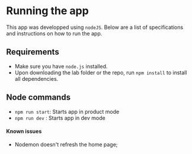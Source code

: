 # Running the app 

This app was developped using `nodeJS`. Below are a list of specifications and instructions on how to run the app.

## Requirements
- Make sure you have `node.js` installed. 
- Upon downloading the lab folder or the repo, run `npm install` to install all dependencies. 

## Node commands
- `npm run start`: Starts app in product mode
- `npm run dev` : Starts app in dev mode

#### Known issues
- Nodemon doesn't refresh the home page;